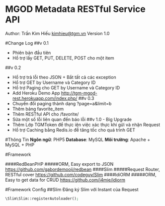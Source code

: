 MGOD Metadata RESTful Service API
=
Author: Trần Kim Hiếu kimhieu@tgm.vn
Version 1.0

#Change Log
##v 0.1
* Phiên bản đầu tiên
* Hổ trợ lấy GET, PUT, DELETE, POST cho một item

##v 0.2
* Hổ trợ trả lỗi theo JSON + Bắt tất cả các exception
* Hổ trợ GET by Username và Category ID
* Hổ trợ Paging cho GET by Username và Category ID
* Add Heroku Demo App http://tgm-mgod-rest.herokuapp.com/index.php/
##v 0.3
* Chuyển đổi paging thành dạng ?page=a&limit=b
* Thêm bảng favorite_item
* Thêm RESTful API cho /favorite/
* Sửa một số lỗi liên quan đến báo lỗi
##v 1.0 - Big Upgrade
* Thêm Lớp TGMToken để thực iện việc xác thực khi gửi và nhận Request
* Hổ trợ Caching bằng Redis.io để tăng tốc cho quá trình GET

#Thông Tin
**Ngôn ngữ**: PHP5
**Database**: MySQL
__Môi trường__: Apache + MySQL + PHP

#Framework


####RedBeanPHP
#####ORM, Easy export to JSON
https://github.com/gabordemooij/redbean
####Slim
#####Request Router, RESTful cover
https://github.com/codeguy/Slim
####IdiORM
#####ORM, Easy to get data for CRUD
https://github.com/j4mie/idiorm

#Framework Config
##Slim
Đăng ký Slim với Instant của Request
```php
\Slim\Slim::registerAutoloader();
```